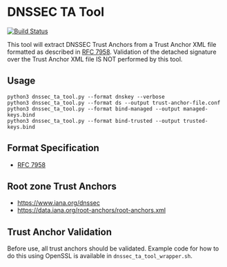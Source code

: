 # DNSSEC TA Tool

[![Build Status](https://api.travis-ci.org/kirei/dnssec_ta_tool.png)](https://travis-ci.org/kirei/dnssec_ta_tool)

This tool will extract DNSSEC Trust Anchors from a Trust Anchor XML file formatted as described in [RFC 7958](https://www.rfc-editor.org/rfc/rfc7958.txt). Validation of the detached signature over the Trust Anchor XML file IS NOT performed by this tool.


## Usage

    python3 dnssec_ta_tool.py --format dnskey --verbose
    python3 dnssec_ta_tool.py --format ds --output trust-anchor-file.conf
    python3 dnssec_ta_tool.py --format bind-managed --output managed-keys.bind
    python3 dnssec_ta_tool.py --format bind-trusted --output trusted-keys.bind


## Format Specification

- [RFC 7958](https://www.rfc-editor.org/rfc/rfc7958.txt)


## Root zone Trust Anchors

- https://www.iana.org/dnssec
- https://data.iana.org/root-anchors/root-anchors.xml


## Trust Anchor Validation

Before use, all trust anchors should be validated. Example code for how to do this using OpenSSL is available in ``dnssec_ta_tool_wrapper.sh``.

